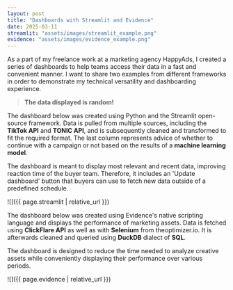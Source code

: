 ```yaml
---
layout: post
title: "Dashboards with Streamlit and Evidence"
date: 2025-03-11
streamlit: "assets/images/streamlit_example.png"
evidence: "assets/images/evidence_example.png"
---
```


As a part of my freelance work at a marketing agency HappyAds, I created a series of dashboards to help teams access their data in a fast and convenient manner. I want to share two examples from different frameworks in order to demonstrate my technical versatility and dashboarding experience.

> **The data displayed is random!**

The dashboard below was created using Python and the Streamlit open-source framework. Data is pulled from multiple sources, including the **TikTok API** and **TONIC API**, and is subsequently cleaned and transformed to fit the required format. The last column represents advice of whether to continue with a campaign or not based on the results of a **machine learning model**. 

The dashboard is meant to display most relevant and recent data, improving reaction time of the buyer team. Therefore, it includes an 'Update dashboard' button that buyers can use to fetch new data outside of a predefined schedule.

![]({{ page.streamlit | relative_url }})

The dashboard below was created using Evidence's native scripting language and displays the performance of marketing assets. Data is fetched using **ClickFlare API** as well as with **Selenium** from theoptimizer.io. It is afterwards cleaned and queried using **DuckDB** dialect of **SQL**.

The dashboard is designed to reduce the time needed to analyze creative assets while conveniently displaying their performance over various periods.

![]({{ page.evidence | relative_url }})


